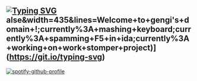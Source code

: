 ## [![Typing SVG](https://readme-typing-svg.demolab.com?font=courier&pause=1000&color=8C6EF7&width=435&lines=Welcome+to+gengi's+domain+!!;currently%3A+spamming+f5+in+IDA;currently%3A+mashing+keyboard;currently%3A+working+on+NoTrust+project;currently%3A+sleeping+)](https://git.io/typing-svg)alse&width=435&lines=Welcome+to+gengi's+domain+!;currently%3A+mashing+keyboard;currently%3A+spamming+F5+in+ida;currently%3A+working+on+work+stomper+project)](https://git.io/typing-svg)


[![spotify-github-profile](https://spotify-github-profile.kittinanx.com/api/view?uid=i8e3q2kvvpo617xjok3ufa2oe&cover_image=true&theme=novatorem&show_offline=false&background_color=121212&interchange=true&bar_color=53b14f&bar_color_cover=false)](https://github.com/kittinan/spotify-github-profile)

